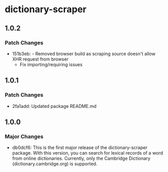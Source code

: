 # dictionary-scraper

## 1.0.2

### Patch Changes

- 151b3eb: - Removed browser build as scraping source doesn't allow XHR request from browser
  - Fix importing/requiring issues

## 1.0.1

### Patch Changes

- 2fa1add: Updated package README.md

## 1.0.0

### Major Changes

- db0dcf6: This is the first major release of the dictionary-scraper package. With this version, you can search for lexical records of a word from online dictionaries. Currently, only the Cambridge Dictionary (dictionary.cambridge.org) is supported.
